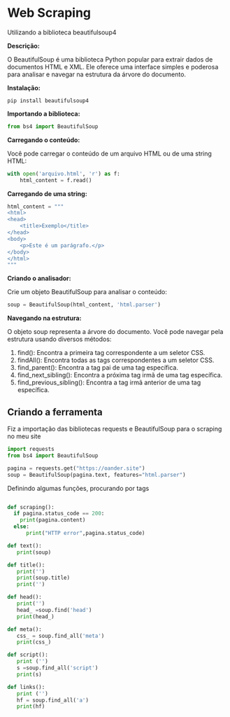 <h1> Web Scraping </h1>

Utilizando a biblioteca beautifulsoup4

<strong> Descrição: </strong>
<p>O BeautifulSoup é uma biblioteca Python popular para extrair dados de documentos HTML e XML. Ele oferece uma interface simples e poderosa para analisar e navegar na estrutura da árvore do documento.</p>

<strong> Instalação: </strong>
```
pip install beautifulsoup4
```

<strong> Importando a biblioteca: </strong>

```python
from bs4 import BeautifulSoup
```

<strong> Carregando o conteúdo: </strong>
<p> Você pode carregar o conteúdo de um arquivo HTML ou de uma string HTML:</p>

``` python 
with open('arquivo.html', 'r') as f:
    html_content = f.read()
```

<strong> Carregando de uma string: </strong>

``` python
html_content = """
<html>
<head>
    <title>Exemplo</title>
</head>
<body>
    <p>Este é um parágrafo.</p>
</body>
</html>
"""
```
<strong> Criando o analisador: </strong>
<p> Crie um objeto BeautifulSoup para analisar o conteúdo:</p>

``` python
soup = BeautifulSoup(html_content, 'html.parser')
```

<strong> Navegando na estrutura: </strong>
<p> O objeto soup representa a árvore do documento. Você pode navegar pela estrutura usando diversos métodos:</p>

<ol>
<li>find(): Encontra a primeira tag correspondente a um seletor CSS.</li>
<li>findAll(): Encontra todas as tags correspondentes a um seletor CSS.</li>
<li>find_parent(): Encontra a tag pai de uma tag específica.</li>
<li>find_next_sibling(): Encontra a próxima tag irmã de uma tag específica.</li>
<li>find_previous_sibling(): Encontra a tag irmã anterior de uma tag específica.</li>
</ol>

<h2> Criando a ferramenta </h2>
<p> Fiz a importação das bibliotecas requests e BeautifulSoup para o scraping no meu site </p>

```python
import requests 
from bs4 import BeautifulSoup 

pagina = requests.get("https://oander.site")
soup = BeautifulSoup(pagina.text, features="html.parser")

```

<p> Definindo algumas funções, procurando por tags </p>

```python

def scraping():
  if pagina.status_code == 200:
    print(pagina.content)
  else:
      print("HTTP error",pagina.status_code)

def text():
   print(soup)

def title():
   print('')
   print(soup.title)
   print('')

def head():
   print('')
   head_ =soup.find('head')
   print(head_)

def meta():
   css_ = soup.find_all('meta')
   print(css_)

def script():
   print ('')
   s =soup.find_all('script')
   print(s)

def links():
   print ('')
   hf = soup.find_all('a')
   print(hf)

```
